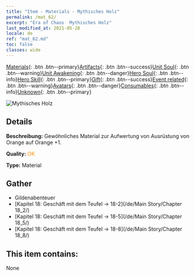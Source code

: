 ```yaml
---
title: "Item - Materials - Mythisches Holz"
permalink: /mat_62/
excerpt: "Era of Chaos  Mythisches Holz"
last_modified_at: 2021-05-28
locale: de
ref: "mat_62.md"
toc: false
classes: wide
---
```

 [Materials](/ItemsDE/){: .btn .btn--primary}[Artifacts](/ItemsDE/Artifacts/){: .btn .btn--success}[Unit Soul](/ItemsDE/UnitSoul/){: .btn .btn--warning}[Unit Awakening](/ItemsDE/UnitAwakening/){: .btn .btn--danger}[Hero Soul](/ItemsDE/HeroSoul/){: .btn .btn--info}[Hero Skill](/ItemsDE/HeroSkill/){: .btn .btn--primary}[Gift](/ItemsDE/Gift/){: .btn .btn--success}[Event related](/ItemsDE/Events/){: .btn .btn--warning}[Avatars](/ItemsDE/Avatars/){: .btn .btn--danger}[Consumables](/ItemsDE/Consumables/){: .btn .btn--info}[Unknown](/ItemsDE/Unknown/){: .btn .btn--primary}

 ![Mythisches Holz](/images/t/i_cailiao_mucai3.png)

## Details
 **Beschreibung:** Gewöhnliches Material zur Aufwertung von Ausrüstung von Orange auf Orange +1.

 **Quality:** <span style="color: #FF8C00">OK</span>

 **Type:** Material

## Gather

*    Gildenabenteuer 
*    [Kapitel 18: Geschäft mit dem Teufel -> 18-2](/de/Main Story/Chapter 18_2/) 
*    [Kapitel 18: Geschäft mit dem Teufel -> 18-5](/de/Main Story/Chapter 18_5/) 
*    [Kapitel 18: Geschäft mit dem Teufel -> 18-8](/de/Main Story/Chapter 18_8/) 

## This item contains:

  None

